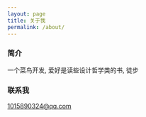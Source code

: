 ```yaml
---
layout: page
title: 关于我
permalink: /about/
---
```


### 简介

一个菜鸟开发, 爱好是读些设计哲学类的书, 徒步

### 联系我

[1015890324@qq.com](mailto:1015890324@qq.com)